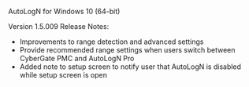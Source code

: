 AutoLogN for Windows 10 (64-bit)

Version 1.5.009 Release Notes:

* Improvements to range detection and advanced settings
* Provide recommended range settings when users switch between CyberGate PMC and AutoLogN Pro
* Added note to setup screen to notify user that AutoLogN is disabled while setup screen is open
